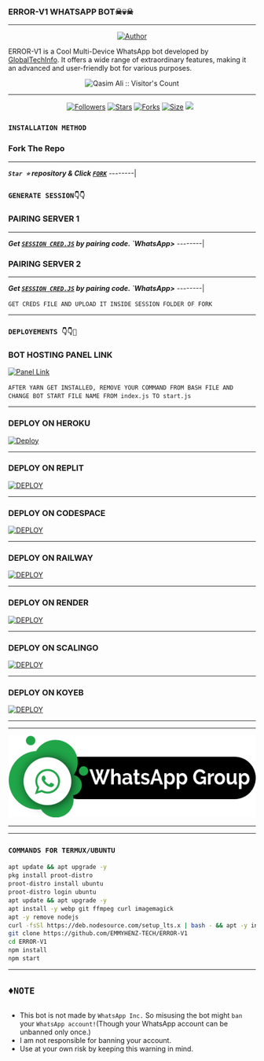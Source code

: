 ### ERROR-V1 WHATSAPP BOT☠💀☠

--------

<p align="center">
<a href="https://github.com/EMMYHENZ-TECH"><img title="Author" src="https://i.ibb.co/mcpbQ9k/cheemspic.jpg?style=for-the-badge&logo=github"></a>

ERROR-V1  is a Cool Multi-Device WhatsApp bot developed by [GlobalTechInfo](https://github.com/EMMYHENZ-TECH). It offers a wide range of extraordinary features, making it an advanced and user-friendly bot for various purposes.

<p align="center"><img src="https://profile-counter.glitch.me/{ERROR-V1}/count.svg" alt="Qasim Ali :: Visitor's Count" /></p>


--------


<p align="center">
<a href="https://github.com/EMMYHENZ-TECH/followers"><img title="Followers" src="https://img.shields.io/github/followers/GlobalTechInfo?color=red&style=flat-square"></a>
<a href="https://github.com/EMMYHENZ-TECH/ERROR-V1/stargazers/"><img title="Stars" src="https://img.shields.io/github/stars/GlobalTechInfo/ERROR-V1?color=blue&style=flat-square"></a>
<a href="https://github.com/EMMYHENZ-TECH/ERROR-V1/network/members"><img title="Forks" src="https://img.shields.io/github/forks/GlobalTechInfo/ERROR-V1?color=red&style=flat-square"></a>
<a href="https://github.com/EMMYHENZ-TECH/ERROR-V1/"><img title="Size" src="https://img.shields.io/github/repo-size/GlobalTechInfo/ERROR-V1?style=flat-square&color=green"></a>
<a href="https://github.com/EMMYHENZ-TECH/ERROR-V1/graphs/commit-activity"><img height="20" src="https://img.shields.io/badge/Maintained%3F-yes-green.svg"></a>&nbsp;&nbsp;
</p>
<p align='center'>
</p>

### `INSTALLATION METHOD`
  
### Fork The Repo

--------
***`Star ⭐` repository & Click [`FORK`](https://github.com/EMMYHENZ-TECH/ERROR-V1)***
--------|

### `GENERATE SESSION👇👇`

### PAIRING SERVER 1
--------
***Get [`SESSION CRED.JS`]()  by pairing code. `WhatsApp>***
--------|

### PAIRING SERVER 2
--------
***Get [`SESSION CRED.JS`](https://replit.com/@tlptrends92/GLOBAL-SESSIONS#main.sh)  by pairing code. `WhatsApp>***
--------|


`GET CREDS FILE AND UPLOAD IT INSIDE SESSION FOLDER OF FORK`

--------


### `DEPLOYEMENTS 👇👇🥰`


### BOT HOSTING PANEL LINK
<a href='https://bot-hosting.net/?aff=1271741477571006527' target="_blank"><img alt='Panel Link'
src='https://img.shields.io/badge/HOSTING%20PANEL-blue?style=for-the-badge&logo=Cloudflare&logoColor=white'/></a>

`AFTER YARN GET INSTALLED, REMOVE YOUR COMMAND FROM BASH FILE AND CHANGE BOT START FILE NAME FROM index.js TO start.js`

--------


### DEPLOY ON HEROKU 

[![Deploy](https://www.herokucdn.com/deploy/button.svg)](https://heroku.com/deploy?template=https://github.com/EMMYHENZ-TECH/ERROR-V1)

--------

### DEPLOY ON REPLIT

   <a href='https://repl.it/github/GlobalTechInfo/ERROR-V1' target="_blank"><img alt='DEPLOY' src='https://img.shields.io/badge/-REPLIT-orange?style=for-the-badge&logo=replit&logoColor=white'/></a>

--------

### DEPLOY ON CODESPACE

<a href='https://github.com/codespaces/new' target="_blank"><img alt='DEPLOY' src='https://img.shields.io/badge/CODESPACE-h?color=navy&style=for-the-badge&logo=visualstudiocode'/></a></p>

--------

### DEPLOY ON RAILWAY

<a href='https://railway.app/new' target="_blank"><img alt='DEPLOY' src='https://img.shields.io/badge/RAILWAY-h?color=black&style=for-the-badge&logo=railway'/></a></p>

--------


### DEPLOY ON RENDER

<a href='https://dashboard.render.com' target="_blank"><img alt='DEPLOY' src='https://img.shields.io/badge/RENDER-h?color=maroon&style=for-the-badge&logo=render'/></a></p>

--------


### DEPLOY ON SCALINGO

<a href='https://auth.scalingo.com/users/sign_in' target="_blank"><img alt='DEPLOY' src='https://img.shields.io/badge/SCALINGO-h?color=olive&style=for-the-badge&logo=scalingo'/></a></p>

--------


### DEPLOY ON KOYEB

<a href='https://app.koyeb.com/auth/signin' target="_blank"><img alt='DEPLOY' src='https://img.shields.io/badge/-KOYEB-blue?style=for-the-badge&logo=koyeb&logoColor=white'/></a>

--------

--------

[![JOIN WHATSAPP CHANNEL](https://raw.githubusercontent.com/Neeraj-x0/Neeraj-x0/main/photos/suddidina-join-whatsapp.png)](https://whatsapp.com/channel/0029VangYOt96H4JhFarL10C)

-------

--------


### `COMMANDS FOR TERMUX/UBUNTU`
```bash
apt update && apt upgrade -y
pkg install proot-distro
proot-distro install ubuntu
proot-distro login ubuntu
apt update && apt upgrade -y
apt install -y webp git ffmpeg curl imagemagick
apt -y remove nodejs
curl -fsSl https://deb.nodesource.com/setup_lts.x | bash - && apt -y install nodejs
git clone https://github.com/EMMYHENZ-TECH/ERROR-V1
cd ERROR-V1
npm install
npm start
```

--------


## ♦️`NOTE`
   
## 
- This bot is not made by `WhatsApp Inc.` So misusing the bot might `ban` your `WhatsApp account!`(Though your WhatsApp account can be unbanned only once.)
- I am not responsible for banning your account.
- Use at your own risk by keeping this warning in mind.

 <br><br>
